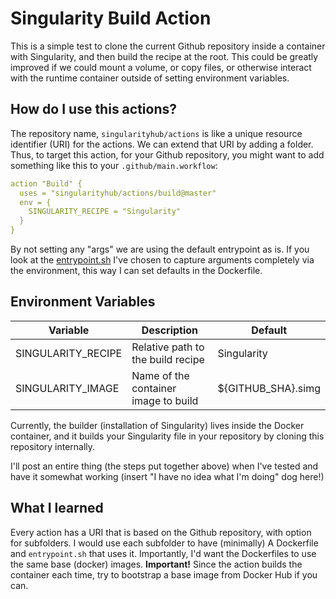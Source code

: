 # Singularity Build Action

This is a simple test to clone the current Github repository inside a container
with Singularity, and then build the recipe at the root. This could be greatly 
improved if we could mount a volume, or copy files, or otherwise interact
with the runtime container outside of setting environment variables.

## How do I use this actions?

The repository name, `singularityhub/actions` is like a unique resource identifier (URI)
for the actions. We can extend that URI by adding a folder. Thus, to target this action,
for your Github repository, you might want to add something like this to your
`.github/main.workflow`:

```yml
action "Build" {
  uses = "singularityhub/actions/build@master"
  env = {
    SINGULARITY_RECIPE = "Singularity"
  }
}
```

By not setting any "args" we are using the default entrypoint as is. If you 
look at the [entrypoint.sh](entrypoint.sh) I've chosen to capture arguments
completely via the environment, this way I can set defaults in the Dockerfile.

## Environment Variables

| Variable           | Description                       | Default     |
|--------------------|-----------------------------------|-------------|
| SINGULARITY_RECIPE | Relative path to the build recipe | Singularity |
| SINGULARITY_IMAGE  | Name of the container image to build | ${GITHUB_SHA}.simg

Currently, the builder (installation of Singularity) lives inside the Docker 
container, and it builds your Singularity file in your repository by cloning
this repository internally.

I'll post an entire thing (the steps put together above) when I've tested and
have it somewhat working (insert "I have no idea what I'm doing" dog here!)

## What I learned

Every action has a URI that is based on the Github repository, with option
for subfolders. I would use each subfolder to have (minimally) A Dockerfile
and `entrypoint.sh` that uses it. Importantly, I'd want the Dockerfiles to
use the same base (docker) images. **Important!** Since the action builds the
container each time, try to bootstrap a base image from Docker Hub if you can.

